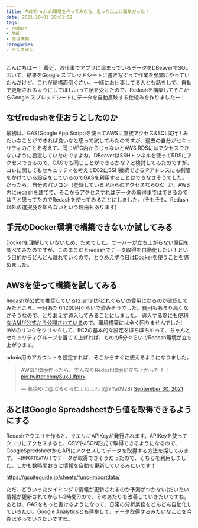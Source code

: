 ```yaml
---
title: AWSでredash環境を作ってみたら、思った以上に簡単だった！
date: 2021-10-01 20:01:52
tags:
- redash
- AWS
- 環境構築
categories:
- ハンズオン
---
```


こんにちはー！
最近、お仕事でアプリに溜まっているデータをDBeaverでSQL叩いて、結果をGoogle スプレッドシートに書き写すって作業を頻繁にやっていたんだけど、これが結構面倒くさい。一緒にお仕事してる人とも話をして、自動で更新されるようにしてほしいって話を受けたので、Redashを構築してそこからGoogle スプレッドシートにデータを自動反映する仕組みを作りましたー！

## なぜredashを使おうとしたのか

最初は、GAS(Google App Script)を使ってAWSに直接アクセス&SQL実行！みたいなことができれば良いなと思って試してみたのですが、過去の自分がセキュリティのことを考えて、同じVPC内からじゃないとAWS RDSにはアクセスできないように設定していたのですよね。DBeaverはSSHトンネルを使ってRDSにアクセスできるので、GASでも同じことができるかな？と検討してみたのですが、コレに関してもセキュリティを考えてEC2にSSH接続できるIPアドレスにも制限をかけている設定をしているのでGASを利用することはできなさそうでした。
だったら、自分のパソコン（登録しているIPからのアクセスならOK）か、AWS内にredashを建てて、そこからアクセスすればデータの取得まではできるのでは？と思ってたのでRedashを使ってみることにしました。(そもそも、Redash以外の選択肢を知らないという理由もあります)

## 手元のDocker環境で構築できないか試してみる

Dockerを理解していないため、だめでした。サーバーが立ち上がらない原因を調べてみたのですが、このままだとredashでデータ取得を自動化したい！という目的からどんどん離れていくので、とりあえず今日はDockerを使うことを諦めました。

## AWSを使って構築を試してみる

Redashが公式で推奨しているt2.smallがどれぐらいの費用になるのか確認してみたところ、一月あたり1200円ぐらいで済みそうでした。費用もあまり高くなさそうなので、とりあえず導入してみることにしました。
導入する際にも[便利なIAMが公式から公開されている](https://redash.io/help/open-source/setup#aws)ので、環境構築には全く困りませんでした!
IAMのリンクをクリックして、EC2の基本的な設定をぽちぽちやって、ちゃんとセキュリティグループを当てて上げれば、ものの5分ぐらいでRedash環境が立ち上がります。

admin用のアカウントを設定すれば、そこからすぐに使えるようになりました。

<blockquote class="twitter-tweet"><p lang="ja" dir="ltr">AWSに環境作ったら、すんなりRedash環境だ立ち上がった！！ <a href="https://t.co/SuxJJfpIrx">pic.twitter.com/SuxJJfpIrx</a></p>&mdash; 慕狼ゆに@ぷろぐらむよわよわ (@YYa0928) <a href="https://twitter.com/YYa0928/status/1443575340169785347?ref_src=twsrc%5Etfw">September 30, 2021</a></blockquote> <script async src="https://platform.twitter.com/widgets.js" charset="utf-8"></script>

## あとはGoogle Spreadsheetから値を取得できるようにする

Redashでクエリを作ると、クエリにAPIKeyが発行されます。APIKeyを使ってクエリにアクセスすると、CSVやJSON形式で取得できるようになるので、GoogleSpredsheetからAPIにアクセスしてデータを取得する方法を探してみます。
`=IMPORTDATA()`でデータが取得できそうだったので、そちらを利用しました。しかも数時間おきに情報を自動で更新しているみたいです！

https://gsuiteguide.jp/sheets/func-importdata/


ただ、どういったタイミングで情報が更新されるのか予測がつかない(だいたい情報が更新されてから1~2時間?)ので、そのあたりを改善していきたいですね。
あとは、GASをもっと書けるようになって、日常の分析業務をどんどん自動化していきたい。Google Analyticsとも連携して、データ取得するみたいなことを今後はやっていきたいですね。